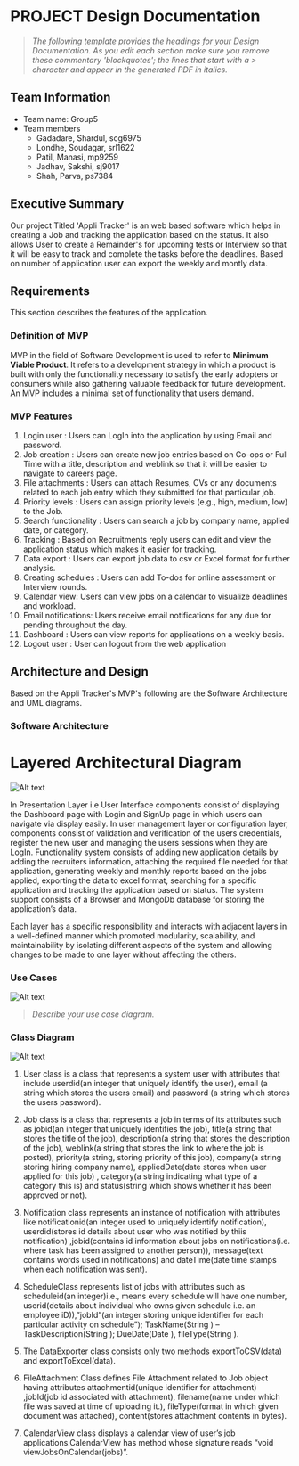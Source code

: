 
# PROJECT Design Documentation

> _The following template provides the headings for your Design
> Documentation.  As you edit each section make sure you remove these
> commentary 'blockquotes'; the lines that start with a > character
> and appear in the generated PDF in italics._

## Team Information
* Team name: Group5
* Team members
  * Gadadare, Shardul, scg6975
  * Londhe, Soudagar, srl1622
  * Patil, Manasi, mp9259
  * Jadhav, Sakshi, sj9017
  * Shah, Parva, ps7384

## Executive Summary

Our project Titled 'Appli Tracker' is an web based software which helps in creating a Job and tracking the application based on the status. It also allows User to create a Remainder's for upcoming tests or Interview so that it will be easy to track and complete the tasks before the deadlines. Based on number of application user can export the weekly and montly data.


## Requirements

This section describes the features of the application.

### Definition of MVP
MVP in the field of Software Development is used to refer to **Minimum Viable Product**. It refers to a development strategy in which a product is built with only the functionality necessary to satisfy the early adopters or consumers while also gathering valuable feedback for future development. An MVP includes a minimal set of functionality that users demand.  


### MVP Features
 1. Login user : Users can LogIn into the application by using Email and password.
 2. Job creation : Users can create new job entries based on Co-ops or Full Time with a title, description and weblink so that it will be easier to navigate to careers page.
 3. File attachments : Users can attach Resumes, CVs or any documents related to each job entry which they submitted for that particular job.
 4. Priority levels : Users can assign priority levels (e.g., high, medium, low) to the Job.
 5. Search functionality : Users can search a job by company name, applied date, or category.
 6. Tracking : Based on Recruitments reply users can edit and view the application status which makes it easier for tracking.
 7. Data export : Users can export job data to csv or Excel format for further analysis.
 8. Creating schedules : Users can add To-dos for online assessment or Interview rounds.
 9. Calendar view: Users can view jobs on a calendar to visualize deadlines and workload.
 10. Email notifications: Users receive email notifications for any due for pending throughout the day.
 11. Dashboard : Users can view reports for applications on a weekly basis.
 12. Logout user : User can logout from the web application


## Architecture and Design

Based on the Appli Tracker's MVP's following are the Software Architecture and UML diagrams. 

### Software Architecture
# Layered Architectural Diagram
![Alt text](Layered_Architectural_Diagram.jpg)

In Presentation Layer i.e User Interface components consist of displaying the Dashboard page with Login and SignUp page in which users can navigate via display easily. In user management layer or configuration layer, components consist of validation and verification of the users credentials, register the new user and managing the users sessions when they are LogIn. Functionality system consists of adding new application details by adding the recruiters information, attaching the required file needed for that application, generating weekly and monthly reports based on the jobs applied, exporting the data to excel format,  searching for a specific application and tracking the application based on status. The system support consists of a Browser and MongoDb database for storing the application’s data.

Each layer has a specific responsibility and interacts with adjacent layers in a well-defined manner which promoted modularity, scalability, and maintainability by isolating different aspects of the system and allowing changes to be made to one layer without affecting the others.

### Use Cases
![Alt text](Usecase_Diagram.png)
> _Describe your use case diagram._


### Class Diagram
![Alt text](Class_Diagram.png)
  1. User class is a class that represents a system user with attributes that include userdid(an integer that uniquely identify the user), email (a string which stores the users email) and password (a string which stores the users password). 

  2. Job class is a class that represents a job in terms of its attributes such as jobid(an integer that uniquely identifies the job), title(a string that stores the title of the job), description(a string that stores the description of the job), weblink(a string that stores the link to where the job is posted), priority(a string, storing priority of this job), company(a string storing hiring company name), appliedDate(date stores when user applied for this job) , category(a string indicating what type of a  category this is) and status(string which shows whether it has been approved or not). 
 
  3. Notification class represents an instance of notification with attributes like notificationid(an integer used to uniquely identify notification), userdid(stores id details about user who was notified by thiis notification) ,jobid(contains id information about jobs on notifications(i.e. where task has been assigned to another person)), message(text contains words used in notifications) and dateTime(date time stamps when each notification was sent). 

  4. ScheduleClass represents list of jobs with attributes such as scheduleid(an integer)i.e., means every schedule will have one number, userid(details about individual who owns given schedule i.e. an employee iD)),”jobId”(an integer storing unique identifier for each particular activity on schedule”); TaskName(String ) – TaskDescription(String ); DueDate(Date ), fileType(String ).

  5. The DataExporter class consists only two methods exportToCSV(data) and exportToExcel(data).

  6. FileAttachment Class defines File Attachment related to Job object having attributes attachmentid(unique identifier for attachment) ,jobId(job id associated with attachment), filename(name under which file was saved at time of uploading it.), fileType(format in which given document was attached), content(stores attachment contents in bytes).

  7. CalendarView class displays a calendar view of user’s job applications.CalendarView has method whose signature reads “void viewJobsOnCalendar(jobs)”.
